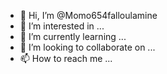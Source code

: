 - 👋 Hi, I’m @Momo654falloulamine
- 👀 I’m interested in ...
- 🌱 I’m currently learning ...
- 💞️ I’m looking to collaborate on ...
- 📫 How to reach me ...

<!---
Momo654falloulamine/Momo654falloulamine is a ✨ special ✨ repository because its `README.md` (this file) appears on your GitHub profile.
You can click the Preview link to take a look at your changes.
--->
